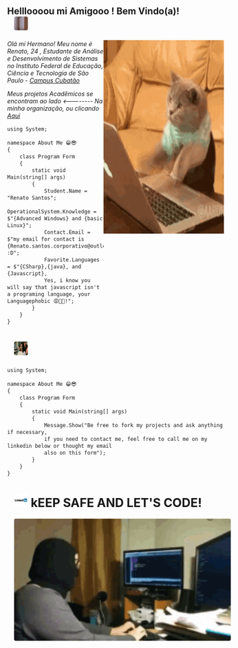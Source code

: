 <h2>Hellloooou mi Amigooo ! Bem Vindo(a)! <br>
  <img 
    title="WhatsupMyDudo"
    src="https://github.com/W4rL0ck1/W4rL0ck1/blob/master/ImagesBranch/thumbs%20up.gif?raw=true"
    width="960"
    heigth="120" 
    style="
      border-radius: 4px;
      position: relative;
      width: 32px;
      height: 32px;
      margin-left: 16px;
    "> 
</h2>


<img
    title="Coding"
    src="https://github.com/W4rL0ck1/W4rL0ck1/blob/master/ImagesBranch/coding2.gif?raw=true" 
    width="280" 
    height="450"
    align="right"
  />

<p>
  <em> Olá mi Hermano! Meu nome é Renato, 24 , Estudante de Análise e Desenvolvimento de Sistemas no  Instituto Federal de Educação, Ciência e Tecnologia de São Paulo - 
   <a 
    title="IFSP"
    href="https://cbt.ifsp.edu.br">
     Campus Cubatão
    </a>
    <br>
  </em>
</p>
<p>
  <em> Meus projetos Acadêmicos se encontram ao lado <-------- Na minha organização, ou clicando    
   <a 
    title="Organizacao IFSP"
    href="https://github.com/Material-IFSP">
    Aqui
    </a> 
  <br>
  </em>
</p> 

```CSharp
using System;

namespace About Me 😁😎
{
    class Program Form
    { 
        static void Main(string[] args)
        { 
            Student.Name = "Renato Santos"; 
            OperationalSystem.Knowledge = $"{Advanced Windows} and {basic Linux}"; 
            Contact.Email =  $"my email for contact is {Renato.santos.corporativo@outlook.com} :D";
            Favorite.Languages = $"{CSharp},{java}, and {Javascript},
            Yes, i know you will say that javascript isn't a programing language, your Languagephobic 😡😤🙄!";
        }
    }
}
   ```         
            
  <h1> <img 
    title="MuyBraboGrrrrrrrr"
    src="https://github.com/W4rL0ck1/W4rL0ck1/blob/master/ImagesBranch/grr.gif?raw=true"
    width="960"
    heigth="220" 
    style="
      border-radius: 4px;
      position: relative;
      width: 32px;
      height: 32px;
      margin-left: 16px;"
  > </img> </h1>
  
```CSharp
using System;

namespace About Me 😁😎
{
    class Program Form
    { 
        static void Main(string[] args)
        { 
            Message.Show("Be free to fork my projects and ask anything if necessary,
            if you need to contact me, feel free to call me on my linkedin below or thought my email
            also on this form");
        }
    }
}
```    
 
            
   <h1>
 <a
  href="https://www.linkedin.com/in/renato-santos-a045b6116/"><img  
    title="Linkedin"
    src="https://github.com/W4rL0ck1/W4rL0ck1/blob/master/ImagesBranch/logo-linkedin-1024.png?raw=true"
    width="200"
    heigth="78" 
    style="
      border-radius: 4px;
      position: relative;
      width: 32px;
      height: 32px;
      margin-left: 16px;
    "
  ></a>
            kEEP SAFE AND LET'S CODE!
</h1>
            
   <h6><img     
   title="aaaa"
   src="https://github.com/W4rL0ck1/W4rL0ck1/blob/master/ImagesBranch/coding3.gif?raw=true"
   width="820"
   heigth="100"
   style="
      border-radius: 4px;
      position: relative;
      margin-left: 16px;"
  > </img> </h6>
            
            
            
       


     
  

 
